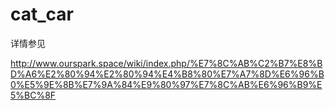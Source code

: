 # cat_car
详情参见


http://www.ourspark.space/wiki/index.php/%E7%8C%AB%C2%B7%E8%BD%A6%E2%80%94%E2%80%94%E4%B8%80%E7%A7%8D%E6%96%B0%E5%9E%8B%E7%9A%84%E9%80%97%E7%8C%AB%E6%96%B9%E5%BC%8F
